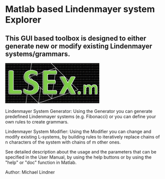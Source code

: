 #   Matlab based Lindenmayer system Explorer

##  This GUI based toolbox is designed to either generate new or modify existing Lindenmayer systems/grammars. 

![Alt text](LSExm.png?raw=true "Title")

Lindenmayer System Generator:
    Using the Generator you can generate predefined Lindenmayer systems 
    (e.g. Fibonacci) or you can define your own rules to create grammars. 

Lindenmayer System Modifier:
    Using the Modifier you can change and modify existing L-systems, by 
    building rules to iteratively replace chains of n characters of the 
    system with chains of m other ones. 
    
See detailed description about the usage and the parameters that can be 
specified in the User Manual, by using the help buttons or by using the
"help" or "doc" function in Matlab.

Author: Michael Lindner
